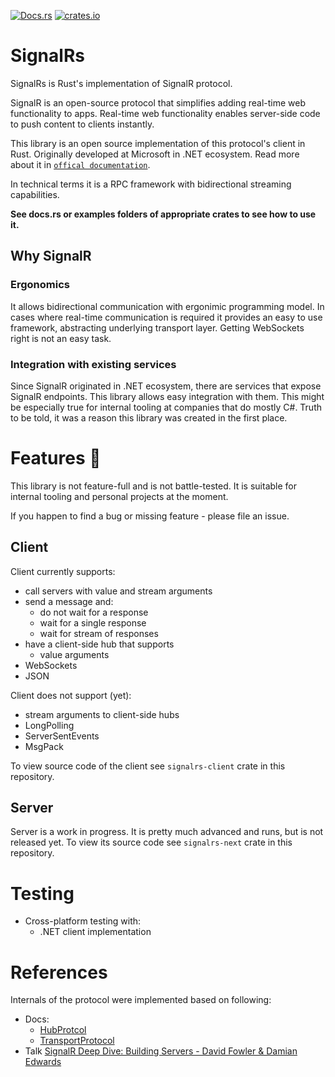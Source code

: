[![Docs.rs](https://docs.rs/signalrs-client/badge.svg)](https://docs.rs/signalrs-client/)
[![crates.io](https://img.shields.io/crates/v/signalrs-client.svg)](https://crates.io/crates/signalrs-client)
# SignalRs

SignalRs is Rust's implementation of SignalR protocol.

SignalR is an open-source protocol that simplifies adding real-time web functionality to apps.
Real-time web functionality enables server-side code to push content to clients instantly.

This library is an open source implementation of this protocol's client in Rust.
Originally developed at Microsoft in .NET ecosystem. Read more about it in [`offical documentation`](https://learn.microsoft.com/en-us/aspnet/core/signalr/introduction?view=aspnetcore-7.0).

In technical terms it is a RPC framework with bidirectional streaming capabilities.

**See docs.rs or examples folders of appropriate crates to see how to use it.**

## Why SignalR

### Ergonomics

It allows bidirectional communication with ergonimic programming model.
In cases where real-time communication is required it provides an easy to use framework, abstracting underlying transport layer.
Getting WebSockets right is not an easy task.

### Integration with existing services

Since SignalR originated in .NET ecosystem, there are services that expose SignalR endpoints. This library allows easy integration with them.
This might be especially true for internal tooling at companies that do mostly C#. Truth to be told, it was a reason this library was created in the first place.


# Features 🚀

This library is not feature-full and is not battle-tested. It is suitable for internal tooling and personal projects at the moment.

If you happen to find a bug or missing feature - please file an issue.

## Client

Client currently supports:
- call servers with value and stream arguments
- send a message and:
  - do not wait for a response
  - wait for a single response
  - wait for stream of responses
- have a client-side hub that supports
  - value arguments
- WebSockets
- JSON

Client does not support (yet):
- stream arguments to client-side hubs
- LongPolling
- ServerSentEvents
- MsgPack

To view source code of the client see `signalrs-client` crate in this repository.

## Server

Server is a work in progress. It is pretty much advanced and runs, but is not released yet.
To view its source code see `signalrs-next` crate in this repository.

# Testing

- Cross-platform testing with:
    - .NET client implementation

# References
Internals of the protocol were implemented based on following:

- Docs:
    - [HubProtcol](https://github.com/dotnet/aspnetcore/blob/main/src/SignalR/docs/specs/HubProtocol.md)
    - [TransportProtocol](https://github.com/dotnet/aspnetcore/blob/main/src/SignalR/docs/specs/TransportProtocols.md)
- Talk [SignalR Deep Dive: Building Servers - David Fowler & Damian Edwards](https://youtu.be/iL9nLAjCPtM)
